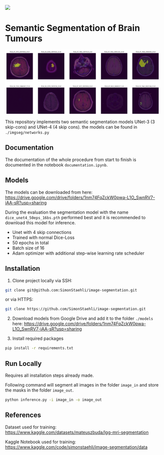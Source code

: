 
<a href="https://img.shields.io/badge/FHNW-Deep%20Learning-yellow"><img src="https://img.shields.io/badge/FHNW-Deep%20Learning-yellow" /></a>

# Semantic Segmentation of Brain Tumours

<img src="doc\brain_mris.png" width="600" align="center">


This repository implements two semantic segmentation models UNet-3 (3 skip-cons) and UNet-4 (4 skip cons). the models can be found in `./imgseg/networks.py`



## Documentation

The documentation of the whole procedure from start to finish is 
documented in the notebook `documentation.ipynb`.


## Models

The models can be downloaded from here: https://drive.google.com/drive/folders/1nm74FqZckW0pwa-L1O_SwnRV7-iAA-sR?usp=sharing

During the evaluation the segmentation model with the name `dice_unet4_50eps_16bs.pth` performed best and it is recommended to download this model for inference.
- Unet with 4 skip connections
- Trained with normal Dice-Loss
- 50 epochs in total
- Batch size of 16
- Adam optimizer with additional step-wise learning rate scheduler

## Installation

1. Clone project locally 
via SSH:
```bash
git clone git@github.com:SimonStaehli/image-segmentation.git
```
or via HTTPS:
```bash
git clone https://github.com/SimonStaehli/image-segmentation.git
```

2. Download models from Google Drive and add it to the folder `./models` here: https://drive.google.com/drive/folders/1nm74FqZckW0pwa-L1O_SwnRV7-iAA-sR?usp=sharing

3. Install required packages
```bash
pip install -r requirements.txt
```

## Run Locally

Requires all installation steps already made.

Following command will segment all images in the folder `image_in` and store the masks in the folder `image_out`.

```bash
python inference.py -i image_in -o image_out
```


## References

Dataset used for training: https://www.kaggle.com/datasets/mateuszbuda/lgg-mri-segmentation 

Kaggle Notebook used for training: https://www.kaggle.com/code/simonstaehli/image-segmentation/data
